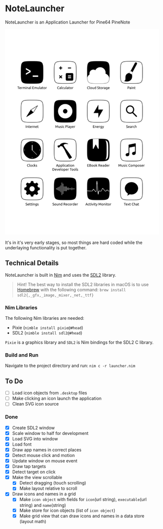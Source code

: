 # NoteLauncher
NoteLauncher is an Application Launcher for Pine64 PineNote

![](/screenshots/Screenshot-2021-10-12.png)

It's in it's very early stages, so most things are hard coded while the underlaying functionality is put together.

## Technical Details
NoteLauncher is built in [Nim](https://nim-lang.org/) and uses the [SDL2](https://www.libsdl.org/) library.

> Hint! The best way to install the SDL2 libraries in macOS is to use [Homebrew](https://brew.sh/) with the following command: `brew install sdl2{,_gfx,_image,_mixer,_net,_ttf}`

### Nim Libraries
The following Nim libraries are needed:
- Pixie (`nimble install pixie@#head`)
- SDL2 (`nimble install sdl2@#head`)

`Pixie` is a graphics library and `SDL2` is Nim bindings for the SDL2 C library.

### Build and Run
Navigate to the project directory and run: `nim c -r launcher.nim`


## To Do

- [ ] Load icon objects from `.desktop` files
- [ ] Make clicking an icon launch the application
- [ ] Clean SVG icon source

### Done

- [x] Create SDL2 window
- [x] Scale window to half for development
- [x] Load SVG into window
- [x] Load font
- [x] Draw app names in correct places
- [x] Detect mouse click and motion
- [x] Update window on mouse event
- [x] Draw tap targets
- [x] Detect target on click
- [x] Make the view scrollable
  - [x] Detect dragging (touch scrolling)
  - [x] Make layout relative to scroll
- [x] Draw icons and names in a grid
  - [x] Make `icon object` with fields for `icon`(url string), `executable`(url string) and `name`(string)
  - [x] Make store for icon objects (list of `icon object`)
  - [x] Make grid view that can draw icons and names in a data store (layout math)
